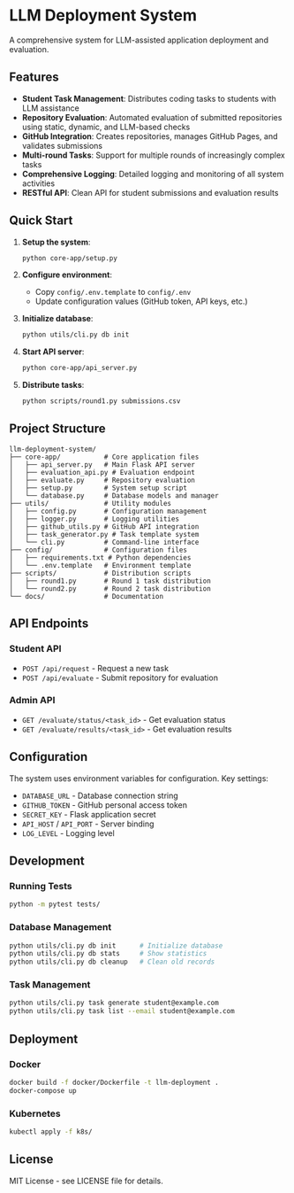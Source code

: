# LLM Deployment System

A comprehensive system for LLM-assisted application deployment and evaluation.

## Features

- **Student Task Management**: Distributes coding tasks to students with LLM assistance
- **Repository Evaluation**: Automated evaluation of submitted repositories using static, dynamic, and LLM-based checks
- **GitHub Integration**: Creates repositories, manages GitHub Pages, and validates submissions
- **Multi-round Tasks**: Support for multiple rounds of increasingly complex tasks
- **Comprehensive Logging**: Detailed logging and monitoring of all system activities
- **RESTful API**: Clean API for student submissions and evaluation results

## Quick Start

1. **Setup the system**:
   ```bash
   python core-app/setup.py
   ```

2. **Configure environment**:
   - Copy `config/.env.template` to `config/.env`
   - Update configuration values (GitHub token, API keys, etc.)

3. **Initialize database**:
   ```bash
   python utils/cli.py db init
   ```

4. **Start API server**:
   ```bash
   python core-app/api_server.py
   ```

5. **Distribute tasks**:
   ```bash
   python scripts/round1.py submissions.csv
   ```

## Project Structure

```
llm-deployment-system/
├── core-app/           # Core application files
│   ├── api_server.py   # Main Flask API server
│   ├── evaluation_api.py # Evaluation endpoint
│   ├── evaluate.py     # Repository evaluation
│   ├── setup.py        # System setup script
│   └── database.py     # Database models and manager
├── utils/              # Utility modules
│   ├── config.py       # Configuration management
│   ├── logger.py       # Logging utilities
│   ├── github_utils.py # GitHub API integration
│   ├── task_generator.py # Task template system
│   └── cli.py          # Command-line interface
├── config/             # Configuration files
│   ├── requirements.txt # Python dependencies
│   └── .env.template   # Environment template
├── scripts/            # Distribution scripts
│   ├── round1.py       # Round 1 task distribution
│   └── round2.py       # Round 2 task distribution
└── docs/               # Documentation
```

## API Endpoints

### Student API

- `POST /api/request` - Request a new task
- `POST /api/evaluate` - Submit repository for evaluation

### Admin API

- `GET /evaluate/status/<task_id>` - Get evaluation status
- `GET /evaluate/results/<task_id>` - Get evaluation results

## Configuration

The system uses environment variables for configuration. Key settings:

- `DATABASE_URL` - Database connection string
- `GITHUB_TOKEN` - GitHub personal access token
- `SECRET_KEY` - Flask application secret
- `API_HOST` / `API_PORT` - Server binding
- `LOG_LEVEL` - Logging level

## Development

### Running Tests

```bash
python -m pytest tests/
```

### Database Management

```bash
python utils/cli.py db init      # Initialize database
python utils/cli.py db stats     # Show statistics
python utils/cli.py db cleanup   # Clean old records
```

### Task Management

```bash
python utils/cli.py task generate student@example.com
python utils/cli.py task list --email student@example.com
```

## Deployment

### Docker

```bash
docker build -f docker/Dockerfile -t llm-deployment .
docker-compose up
```

### Kubernetes

```bash
kubectl apply -f k8s/
```

## License

MIT License - see LICENSE file for details.
